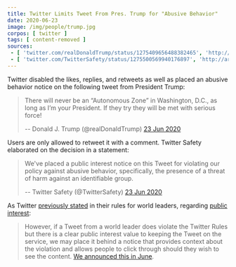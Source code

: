 ```yaml
---
title: Twitter Limits Tweet From Pres. Trump for "Abusive Behavior"
date: 2020-06-23
image: /img/people/trump.jpg
corpos: [ twitter ]
tags: [ content-removed ]
sources:
 - [ 'twitter.com/realDonaldTrump/status/1275409656488382465', 'http://archive.is/umTws' ]
 - [ 'twitter.com/TwitterSafety/status/1275500569940176897', 'http://archive.is/EgAgM' ]
---
```


Twitter disabled the likes, replies, and retweets as well as placed an abusive
behavior notice on the following tweet from President Trump:
> There will never be an “Autonomous Zone” in Washington, D.C., as long as I’m
> your President. If they try they will be met with serious force!
>
> -- Donald J. Trump (@realDonaldTrump) [23 Jun 2020](http://archive.is/umTws)

Users are only allowed to retweet it with a comment. Twitter Safety elaborated
on the decision in a statement:
> We've placed a public interest notice on this Tweet for violating our policy
> against abusive behavior, specifically, the presence of a threat of harm
> against an identifiable group.
>
> -- Twitter Safety (@TwitterSafety) [23 Jun 2020](http://archive.is/EgAgM)

As Twitter [previously stated](/e/twitter-announces-rules-for-world-leaders/)
in their rules for world leaders, regarding [public interest](http://archive.is/FNXCZ#selection-733.0-739.2):
> However, if a Tweet from a world leader does violate the Twitter Rules but
> there is a clear public interest value to keeping the Tweet on the service,
> we may place it behind a notice that provides context about the violation and
> allows people to click through should they wish to see the content. [We
> announced this in June](https://archive.is/oucS0).
